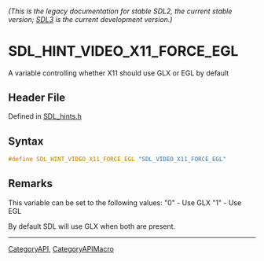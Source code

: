 ###### (This is the legacy documentation for stable SDL2, the current stable version; [SDL3](https://wiki.libsdl.org/SDL3/) is the current development version.)
# SDL_HINT_VIDEO_X11_FORCE_EGL

A variable controlling whether X11 should use GLX or EGL by default

## Header File

Defined in [SDL_hints.h](https://github.com/libsdl-org/SDL/blob/SDL2/include/SDL_hints.h)

## Syntax

```c
#define SDL_HINT_VIDEO_X11_FORCE_EGL "SDL_VIDEO_X11_FORCE_EGL"
```

## Remarks

This variable can be set to the following values: "0" - Use GLX "1" - Use
EGL

By default SDL will use GLX when both are present.

----
[CategoryAPI](CategoryAPI), [CategoryAPIMacro](CategoryAPIMacro)

